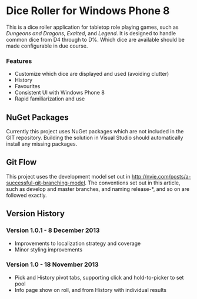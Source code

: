 # Dice Roller for Windows Phone 8 #

This is a dice roller application for tabletop role playing games, such as _Dungeons and Dragons_, _Exalted_, and _Legend_. It is designed to handle common dice from D4 through to D%. Which dice are available should be made configurable in due course.

### Features ###
 - Customize which dice are displayed and used (avoiding clutter)
 - History
 - Favourites
 - Consistent UI with Windows Phone 8
 - Rapid familiarization and use

## NuGet Packages ##

Currently this project uses NuGet packages which are not included in the GIT repository. Building the solution in Visual Studio should automatically install any missing packages.

## Git Flow ##

This project uses the development model set out in http://nvie.com/posts/a-successful-git-branching-model. The conventions set out in this article, such as develop and master branches, and naming release-*, and so on are followed exactly.

## Version History ##

### **Version 1.0.1** - 8 December 2013

 - Improvements to localization strategy and coverage
 - Minor styling improvements

### **Version 1.0** - 18 November 2013

 - Pick and History pivot tabs, supporting click and hold-to-picker to set pool
 - Info page show on roll, and from History with individual results